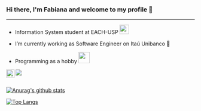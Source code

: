 ### Hi there, I'm Fabiana and welcome to my profile  👋
<hr>

- Information System student at EACH-USP   <img src="https://media2.giphy.com/media/SUEN0j6R09jeEriEWr/giphy.gif?cid=ecf05e47f4f5jrf5a45vtjw830ten75mii34yk8rc7h099mv&rid=giphy.gif" width="25">

- I’m currently working as Software Engineer on Itaú Unibanco  :money_with_wings:

- Programming as a hobby <img src="https://media.giphy.com/media/WUlplcMpOCEmTGBtBW/giphy.gif" width="30">

<a href="https://www.linkedin.com/in/fabiana-dantas/">
  <img align="left" alt="Fabiana's LinkdeIN" width="22px" src="https://cdn.jsdelivr.net/npm/simple-icons@v3/icons/linkedin.svg" />
</a>

![](https://visitor-badge.glitch.me/badge?page_id=fabianadantas.fabianadantas)



<br/>[![Anurag's github stats](https://github-readme-stats.vercel.app/api?username=fabianadantas&count_private=true&count_private=true&theme=tokyonight)](https://github.com/anuraghazra/github-readme-stats)

[![Top Langs](https://github-readme-stats.vercel.app/api/top-langs/?username=fabianadantas&layout=compact&theme=tokyonight)](https://github.com/anuraghazra/github-readme-stats)
<!--
**FabianaDantas/fabianadantas** is a ✨ _special_ ✨ repository because its `README.md` (this file) appears on your GitHub profile.


Here are some ideas to get you started:

- 🔭 I’m currently working on ...
- 🌱 I’m currently learning ...
- 👯 I’m looking to collaborate on ...
- 🤔 I’m looking for help with ...
- 💬 Ask me about ...
- 📫 How to reach me: ...
- 😄 Pronouns: ...
- ⚡ Fun fact: ...
-->
